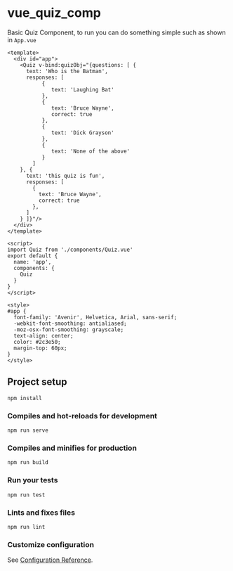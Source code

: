 # vue_quiz_comp

Basic Quiz Component, to run you can do something simple such as shown in `App.vue`

```vue
<template>
  <div id="app">
    <Quiz v-bind:quizObj="{questions: [ { 
      text: 'Who is the Batman',
      responses: [
           {
              text: 'Laughing Bat'
           },
           {
              text: 'Bruce Wayne',
              correct: true
           },
           {
              text: 'Dick Grayson'
           },
           {
              text: 'None of the above'
           }
        ]
    }, {
      text: 'this quiz is fun',
      responses: [
        {
          text: 'Bruce Wayne',
          correct: true
        },
      ]
    } ]}"/>
  </div>
</template>

<script>
import Quiz from './components/Quiz.vue'
export default {
  name: 'app',
  components: {
    Quiz
  }
}
</script>

<style>
#app {
  font-family: 'Avenir', Helvetica, Arial, sans-serif;
  -webkit-font-smoothing: antialiased;
  -moz-osx-font-smoothing: grayscale;
  text-align: center;
  color: #2c3e50;
  margin-top: 60px;
}
</style>
```

## Project setup
```
npm install
```

### Compiles and hot-reloads for development
```
npm run serve
```

### Compiles and minifies for production
```
npm run build
```

### Run your tests
```
npm run test
```

### Lints and fixes files
```
npm run lint
```

### Customize configuration
See [Configuration Reference](https://cli.vuejs.org/config/).
